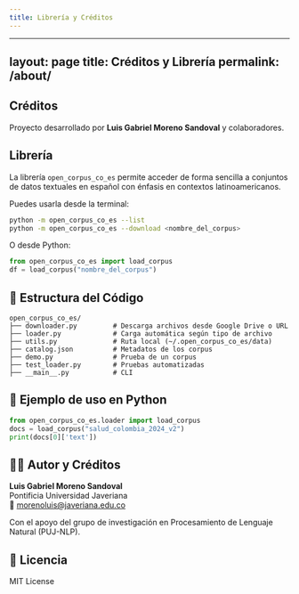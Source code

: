 ```yaml
---
title: Librería y Créditos
---
```

---
layout: page
title: Créditos y Librería
permalink: /about/
---

## Créditos

Proyecto desarrollado por **Luis Gabriel Moreno Sandoval** y colaboradores.

## Librería

La librería `open_corpus_co_es` permite acceder de forma sencilla a conjuntos de datos textuales en español con énfasis en contextos latinoamericanos.

Puedes usarla desde la terminal:

```bash
python -m open_corpus_co_es --list
python -m open_corpus_co_es --download <nombre_del_corpus>
```

O desde Python:

```python
from open_corpus_co_es import load_corpus
df = load_corpus("nombre_del_corpus")
```

## 📁 Estructura del Código

```
open_corpus_co_es/
├── downloader.py         # Descarga archivos desde Google Drive o URL
├── loader.py             # Carga automática según tipo de archivo
├── utils.py              # Ruta local (~/.open_corpus_co_es/data)
├── catalog.json          # Metadatos de los corpus
├── demo.py               # Prueba de un corpus
├── test_loader.py        # Pruebas automatizadas
├── __main__.py           # CLI
```

## 🔧 Ejemplo de uso en Python

```python
from open_corpus_co_es.loader import load_corpus
docs = load_corpus("salud_colombia_2024_v2")
print(docs[0]['text'])
```

## 👨‍💻 Autor y Créditos

**Luis Gabriel Moreno Sandoval**  
Pontificia Universidad Javeriana  
📧 morenoluis@javeriana.edu.co

Con el apoyo del grupo de investigación en Procesamiento de Lenguaje Natural (PUJ-NLP).

## 🧾 Licencia

MIT License